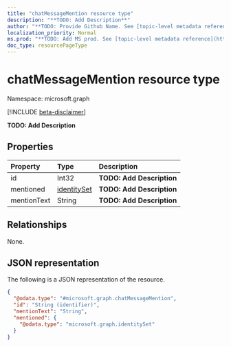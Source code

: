 ```yaml
---
title: "chatMessageMention resource type"
description: "**TODO: Add Description**"
author: "**TODO: Provide Github Name. See [topic-level metadata reference](https://msgo.azurewebsites.net/add/document/guidelines/metadata.html#topic-level-metadata)**"
localization_priority: Normal
ms.prod: "**TODO: Add MS prod. See [topic-level metadata reference](https://msgo.azurewebsites.net/add/document/guidelines/metadata.html#topic-level-metadata)**"
doc_type: resourcePageType
---
```


# chatMessageMention resource type

Namespace: microsoft.graph

[!INCLUDE [beta-disclaimer](../../includes/beta-disclaimer.md)]

**TODO: Add Description**

## Properties
|Property|Type|Description|
|:---|:---|:---|
|id|Int32|**TODO: Add Description**|
|mentioned|[identitySet](../resources/identityset.md)|**TODO: Add Description**|
|mentionText|String|**TODO: Add Description**|

## Relationships
None.

## JSON representation
The following is a JSON representation of the resource.
<!-- {
  "blockType": "resource",
  "@odata.type": "microsoft.graph.chatMessageMention"
}
-->
``` json
{
  "@odata.type": "#microsoft.graph.chatMessageMention",
  "id": "String (identifier)",
  "mentionText": "String",
  "mentioned": {
    "@odata.type": "microsoft.graph.identitySet"
  }
}
```

